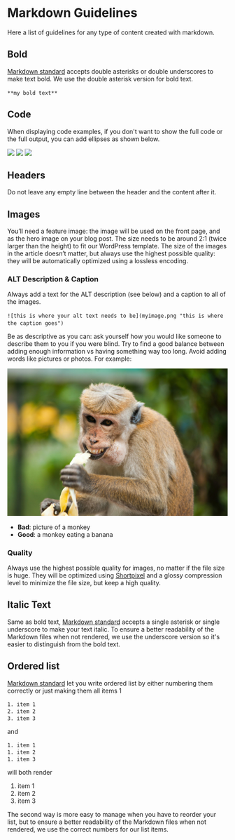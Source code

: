 # Markdown Guidelines

Here a list of guidelines for any type of content created with markdown.

## Bold
[Markdown standard](https://daringfireball.net/projects/markdown/) accepts double asterisks or double underscores to make text bold. We use the double asterisk version for bold text.

`**my bold text**`

## Code
When displaying code examples, if you don't want to show the full code or the full output, you can add ellipses as shown below.

![](../../img/code-top.png)
![](../../img/code-bottom.png)
![](../../img/code-top-bottom.png)

## Headers
Do not leave any empty line between the header and the content after it.

## Images
You’ll need a feature image: the image will be used on the front page, and as the hero image on your blog post. The size needs to be around 2:1 (twice larger than the height) to fit our WordPress template. The size of the images in the article doesn’t matter, but always use the highest possible quality: they will be automatically optimized using a lossless encoding.

### ALT Description & Caption
Always add a text for the ALT description (see below) and a caption to all of the images.

`![this is where your alt text needs to be](myimage.png "this is where the caption goes")`

Be as descriptive as you can: ask yourself how you would like someone to describe them to you if you were blind. Try to find a good balance between adding enough information vs having something way too long. Avoid adding words like pictures or photos. For example:

![](../../img/pexels-alexandr-podvalny-321552.jpg)
- **Bad**: picture of a monkey
- **Good**: a monkey eating a banana

### Quality
Always use the highest possible quality for images, no matter if the file size is huge. They will be optimized using [Shortpixel](https://shortpixel.com/online-image-compression) and a glossy compression level to minimize the file size, but keep a high quality.

## Italic Text
Same as bold text, [Markdown standard](https://daringfireball.net/projects/markdown/) accepts a single asterisk or single underscore to make your text italic. To ensure a better readability of the Markdown files when not rendered, we use the underscore version so it's easier to distinguish from the bold text.

## Ordered list
[Markdown standard](https://daringfireball.net/projects/markdown/) let you write ordered list by either numbering them correctly or just making them all items 1

```
1. item 1
2. item 2
3. item 3
```

and

```
1. item 1
1. item 2
1. item 3
```

will both render

1. item 1
2. item 2
3. item 3

The second way is more easy to manage when you have to reorder your list, but to ensure a better readability of the Markdown files when not rendered, we use the correct numbers for our list items.
